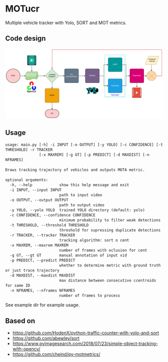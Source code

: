 # MOTucr
Multiple vehicle tracker with Yolo, SORT and MOT metrics.

## Code design

![](flow.png)

## Usage

```
usage: main.py [-h] -i INPUT [-o OUTPUT] [-y YOLO] [-c CONFIDENCE] [-t THRESHOLD] -r TRACKER
               [-x MAXREM] [-g GT] [-p PREDICT] [-d MAXDIST] [-n NFRAMES]

Draws tracking trajectory of vehicles and outputs MOTA metric.

optional arguments:
  -h, --help            show this help message and exit
  -i INPUT, --input INPUT
                        path to input video
  -o OUTPUT, --output OUTPUT
                        path to output video
  -y YOLO, --yolo YOLO  trained YOLO directory (default: yolo)
  -c CONFIDENCE, --confidence CONFIDENCE
                        minimum probability to filter weak detections
  -t THRESHOLD, --threshold THRESHOLD
                        threshold for supressing duplicate detections
  -r TRACKER, --tracker TRACKER
                        tracking algorithm: sort o cent
  -x MAXREM, --maxrem MAXREM
                        number of frames with oclusion for cent
  -g GT, --gt GT        manual annotation of input vid
  -p PREDICT, --predict PREDICT
                        whether to determine metric with ground truth or just trace trajectory
  -d MAXDIST, --maxdist MAXDIST
                        max distance between consecutive ccentroids for same ID
  -n NFRAMES, --nframes NFRAMES
                        number of frames to process
```

See example dir for example usage.

## Based on

- <https://github.com/HodenX/python-traffic-counter-with-yolo-and-sort>
- <https://github.com/abewley/sort>
- <https://www.pyimagesearch.com/2018/07/23/simple-object-tracking-with-opencv/>
- <https://github.com/cheind/py-motmetrics/>

